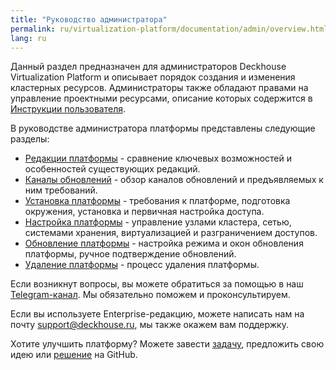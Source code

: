 ```yaml
---
title: "Руководство администратора"
permalink: ru/virtualization-platform/documentation/admin/overview.html
lang: ru
---
```


Данный раздел предназначен для администраторов Deckhouse Virtualization Platform и описывает порядок создания и изменения кластерных ресурсов. Администраторы также обладают правами на управление проектными ресурсами, описание которых содержится в [Инструкции пользователя](https://deckhouse.ru/products/virtualization-platform/documentation/user/overview.html).

В руководстве администратора платформы представлены следующие разделы:

- [Редакции платформы](./editions.html) - сравнение ключевых возможностей и особенностей существующих редакций.
- [Каналы обновлений](./release-channels.html) - обзор каналов обновлений и предъявляемых к ним требований.
- [Установка платформы](./install/requirements.html) - требования к платформе, подготовка окружения, установка и первичная настройка доступа.
- [Настройка платформы](./platform-management/node-management/node-group.html) - управление узлами кластера, сетью, системами хранения, виртуализацией и разграничением доступов.
- [Обновление платформы](./update/update.html) - настройка режима и окон обновления платформы, ручное подтверждение обновлений.
- [Удаление платформы](./removing/removing.html) - процесс удаления платформы.

Если возникнут вопросы, вы можете обратиться за помощью в наш [Telegram-канал](https://t.me/deckhouse_ru). Мы обязательно поможем и проконсультируем.

Если вы используете Enterprise-редакцию, можете написать нам на почту&nbsp;<a href="mailto:support@deckhouse.ru">support@deckhouse.ru</a>, мы также окажем вам поддержку.

Хотите улучшить платформу? Можете завести [задачу](https://github.com/deckhouse/virtualization/issues/), предложить свою идею или [решение](https://github.com/deckhouse/virtualization/blob/main/CONTRIBUTING.md) на GitHub.
